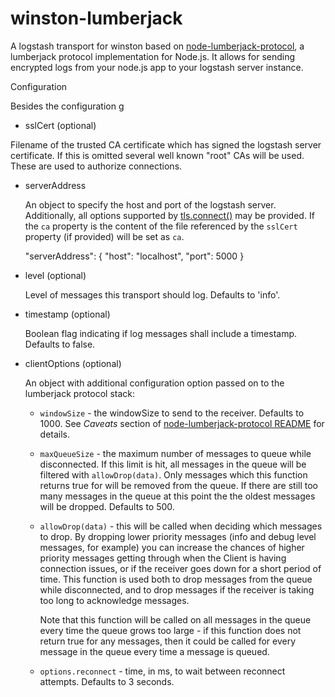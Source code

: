 # winston-lumberjack

A logstash transport for winston based on 
 [node-lumberjack-protocol](https://github.com/benbria/node-lumberjack-protocol), a 
 lumberjack protocol implementation for Node.js. It allows for sending encrypted logs from your node.js app to 
 your logstash server instance.

Configuration 

Besides the configuration g

* sslCert (optional)

Filename of the trusted CA certificate which has signed the logstash server certificate. If this is omitted several 
 well known "root" CAs will be used. These are used to authorize connections.
 
*  serverAddress

   An object to specify the host and port of the logstash server. Additionally, all options supported by 
    [tls.connect()](https://nodejs.org/api/tls.html#tls_tls_connect_options_callback) may be provided. If the `ca` 
    property is the content of the file referenced by the `sslCert` property (if provided) will be set as `ca`.
 
    "serverAddress": {
        "host": "localhost",
        "port": 5000
    }

*  level (optional)

   Level of messages this transport should log. Defaults to 'info'.

*  timestamp (optional)

   Boolean flag indicating if log messages shall include a timestamp. Defaults to false.

*  clientOptions (optional)

   An object with additional configuration option passed on to the lumberjack protocol stack:

   * `windowSize` - the windowSize to send to the receiver. Defaults to 1000. See *Caveats* section of 
    [node-lumberjack-protocol README](https://github.com/benbria/node-lumberjack-protocol#caveats) for details.
   
   * `maxQueueSize` - the maximum number of messages to queue while disconnected.
     If this limit is hit, all messages in the queue will be filtered with
     `allowDrop(data)`.  Only messages which this function returns true for will be
     removed from the queue.  If there are still too many messages in the queue at this point
     the the oldest messages will be dropped.  Defaults to 500.
   
   * `allowDrop(data)` - this will be called when deciding which messages to drop.
     By dropping lower priority messages (info and debug level messages, for example) you can
     increase the chances of higher priority messages getting through when the Client is
     having connection issues, or if the receiver goes down for a short period of time.
     This function is used both to drop messages from the queue while disconnected, and to drop
     messages if the receiver is taking too long to acknowledge messages.
   
     Note that this function will be called on all messages in the queue every time the queue grows
     too large - if this function does not return true for any messages, then it could be called
     for every message in the queue every time a message is queued.
   
   * `options.reconnect` - time, in ms, to wait between reconnect attempts.  Defaults to 3 seconds.

